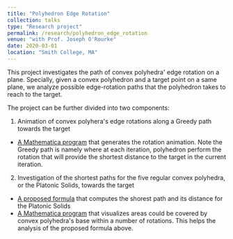 ```yaml
---
title: "Polyhedron Edge Rotation"
collection: talks
type: "Research project"
permalink: /research/polyhedron_edge_rotation
venue: "with Prof. Joseph O'Rourke"
date: 2020-03-01
location: "Smith College, MA"
---
```


This project investigates the path of convex polyhedra' edge rotation on a plane. Specially, given a convex polyhedron and a target point on a same plane, we analyze possible edge-rotation paths that the polyhedron takes to reach to the target.

The project can be further divided into two components:
1. Animation of convex polyhera's edge rotations along a Greedy path towards the target  
* [A Mathematica program](https://github.com/shiqipan/polyhedron-greedy-edge-roll) that generates the rotation animation. Note the Greedy path is namely where at each iteration, polyhedron perform the rotation that will provide the shortest distance to the target in the current iteration.
2. Investigation of the shortest paths for the five regular convex polyhedra, or the Platonic Solids, towards the target
* [A proposed formula](https://academicpages.github.io/files/paper1.pdf) that computes the shorest path and its distance for the Platonic Solids
* [A Mathematica program](https://github.com/shiqipan/rolling-polyhedron-covered-area) that visualizes areas could be covered by convex polyhedra's base within a number of rotations. This helps the analysis of the proposed formula above.
